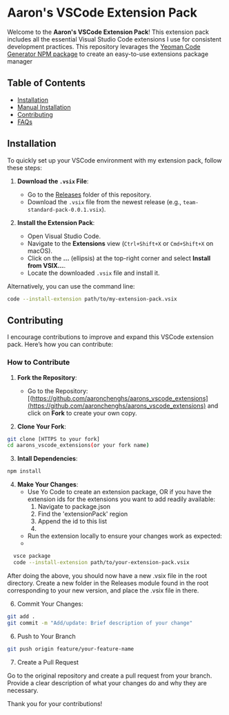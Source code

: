 # Aaron's VSCode Extension Pack

Welcome to the **Aaron's VSCode Extension Pack**! This extension pack includes all the essential Visual Studio Code extensions I use for consistent development practices.
This repository levarages the [Yeoman Code Generator NPM package](https://www.npmjs.com/package/generator-code) to create an easy-to-use extensions package manager

## Table of Contents
- [Installation](#installation)
- [Manual Installation](#manual-installation)
- [Contributing](#contributing)
- [FAQs](#faqs)

## Installation

To quickly set up your VSCode environment with my extension pack, follow these steps:

1. **Download the `.vsix` File**:
   - Go to the [Releases](https://github.com/aaronchenghs/aarons_vscode_extensions/tree/main/Releases) folder of this repository.
   - Download the `.vsix` file from the newest release (e.g., `team-standard-pack-0.0.1.vsix`).

2. **Install the Extension Pack**:
   - Open Visual Studio Code.
   - Navigate to the **Extensions** view (`Ctrl+Shift+X` or `Cmd+Shift+X` on macOS).
   - Click on the **...** (ellipsis) at the top-right corner and select **Install from VSIX...**.
   - Locate the downloaded `.vsix` file and install it.

Alternatively, you can use the command line:
```bash
code --install-extension path/to/my-extension-pack.vsix
```

## Contributing

I encourage contributions to improve and expand this VSCode extension pack. Here’s how you can contribute:

### How to Contribute

1. **Fork the Repository**:
   - Go to the Repository: [(https://github.com/aaronchenghs/aarons_vscode_extensions](https://github.com/aaronchenghs/aarons_vscode_extensions) and click on **Fork** to create your own copy.

2. **Clone Your Fork**:
```bash
git clone [HTTPS to your fork]
cd aarons_vscode_extensions(or your fork name)
```

3. **Intall Dependencies**:
```bash
npm install
```

4. **Make Your Changes**:
   - Use Yo Code to create an extension package,
     OR if you have the extension ids for the extensions you want to add readily available:
       1. Navigate to package.json
       2. Find the 'extensionPack' region
       3. Append the id to this list
       4. 
   - Run the extension locally to ensure your changes work as expected:
   - 
 ```bash
   vsce package
   code --install-extension path/to/your-extension-pack.vsix
```

After doing the above, you should now have a new .vsix file in the root directory.
Create a new folder in the Releases module found in the root corresponding to your new version, and place the .vsix file in there.

6. Commit Your Changes:
 ```bash
git add .
git commit -m "Add/update: Brief description of your change"
```

6. Push to Your Branch
 ```bash
git push origin feature/your-feature-name
```

7. Create a Pull Request

Go to the original repository and create a pull request from your branch.
Provide a clear description of what your changes do and why they are necessary.

Thank you for your contributions!
